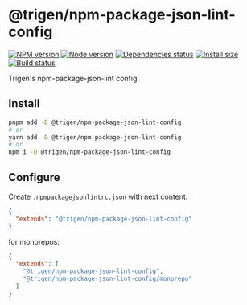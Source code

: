 # @trigen/npm-package-json-lint-config

[![NPM version][npm]][npm-url]
[![Node version][node]][node-url]
[![Dependencies status][deps]][deps-url]
[![Install size][size]][size-url]
[![Build status][build]][build-url]

[npm]: https://img.shields.io/npm/v/%40trigen/npm-package-json-lint-config.svg
[npm-url]: https://npmjs.com/package/@trigen/npm-package-json-lint-config

[node]: https://img.shields.io/node/v/%40trigen/npm-package-json-lint-config.svg
[node-url]: https://nodejs.org

[deps]: https://img.shields.io/librariesio/release/npm/@trigen/npm-package-json-lint-config
[deps-url]: https://libraries.io/npm/@trigen%2Feslint-config/tree

[size]: https://packagephobia.com/badge?p=@trigen/npm-package-json-lint-config
[size-url]: https://packagephobia.com/result?p=@trigen/npm-package-json-lint-config

[build]: https://img.shields.io/github/actions/workflow/status/TrigenSoftware/scripts/ci.yml?branch=main
[build-url]: https://github.com/TrigenSoftware/scripts/actions

Trigen's npm-package-json-lint config.

## Install

```bash
pnpm add -D @trigen/npm-package-json-lint-config
# or
yarn add -D @trigen/npm-package-json-lint-config
# or
npm i -D @trigen/npm-package-json-lint-config
```

## Configure

Create `.npmpackagejsonlintrc.json` with next content:

```json
{
  "extends": "@trigen/npm-package-json-lint-config"
}
```

for monorepos:

```json
{
  "extends": [
    "@trigen/npm-package-json-lint-config",
    "@trigen/npm-package-json-lint-config/monorepo"
  ]
}
```
